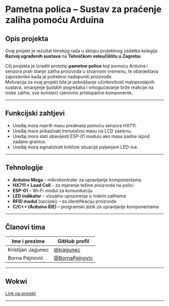 # Pametna polica – Sustav za praćenje zaliha pomoću Arduina

## Opis projekta  
Ovaj projekt je rezultat timskog rada u sklopu projektnog zadatka kolegija **Razvoj ugrađenih sustava** na **Tehničkom veleučilištu u Zagrebu**.

Cilj projekta je izraditi prototip **pametne police** koji pomoću Arduina i senzora prati stanje zaliha proizvoda u stvarnom vremenu, te obavještava zaposlenike kada je potrebno nadopuniti proizvode.  
Motivacija za ovaj projekt bila je poboljšanje učinkovitosti maloprodajnih sustava, smanjenje ljudskih pogrešaka i omogućavanje brže reakcije na niske zalihe, sve koristeći cjenovno pristupačne komponente.

---

## Funkcijski zahtjevi  

- Uređaj mora mjeriti masu predmeta pomoću senzora HX711.
- Uređaj mora prikazivati trenutačnu masu na LCD zaslonu.
- Uređaj mora slati obavijesti ESP-01 modulu ako masa padne ispod zadane granice.
- Uređaj mora signalizirati kritične situacije paljenjem LED-ice.	

---

## Tehnologije  

- **Arduino Mega** – mikrokontroler za upravljanje komponentama  
- **HX711 + Load Cell** – za mjerenje težine proizvoda na polici  
- **ESP-01** – Wi-Fi modul za komunikaciju  
- **LED indikator** – vizualno upozorenje o niskim zalihama  
- **RFID modul** (opcijski) – za identifikaciju proizvoda  
- **C/C++ (Arduino IDE)** – programski jezik za upravljanje komponentama  

---

## Članovi tima  

| Ime i prezime         | GitHub profil                                     |
|-----------------------|---------------------------------------------------|
| Kristijan Jagunec     | [@kjagunec](https://github.com/kjagunec)          |
| Borna Pejnović        | [@BornaPejnovic](https://github.com/BornaPejnovic)|

---

## Wokwi

[Link na projekt](https://wokwi.com/projects/428142158967422977)

---


